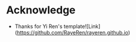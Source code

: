 # Acknowledge

- Thanks for Yi Ren's template![Link] (https://github.com/RayeRen/rayeren.github.io)
